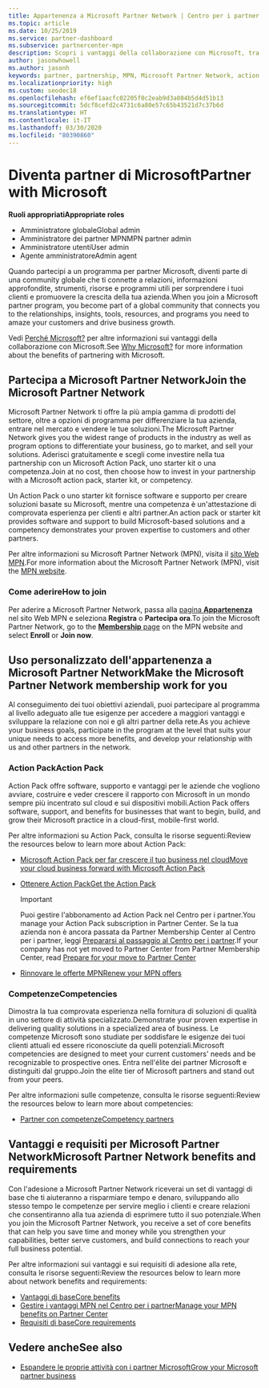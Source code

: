 ```yaml
---
title: Appartenenza a Microsoft Partner Network | Centro per i partner
ms.topic: article
ms.date: 10/25/2019
ms.service: partner-dashboard
ms.subservice: partnercenter-mpn
description: Scopri i vantaggi della collaborazione con Microsoft, tra cui Microsoft Action Pack, competenze e opzioni di programma per differenziare la tua azienda, entrare nel mercato e vendere le tue soluzioni.
author: jasonwhowell
ms.author: jasonh
keywords: partner, partnership, MPN, Microsoft Partner Network, action pack, MAP, sottoscrizione di action pack, vantaggi, vantaggi MPN, appartenenza, silver, gold, competenze
ms.localizationpriority: high
ms.custom: seodec18
ms.openlocfilehash: ef6ef1aacfc02205f0c2eab9d3a084b5d4d51b13
ms.sourcegitcommit: 5dcf8cefd2c4731c6a80e57c65b43521d7c37b6d
ms.translationtype: HT
ms.contentlocale: it-IT
ms.lasthandoff: 03/30/2020
ms.locfileid: "80390860"
---
```

# <a name="partner-with-microsoft"></a><span data-ttu-id="afe99-104">Diventa partner di Microsoft</span><span class="sxs-lookup"><span data-stu-id="afe99-104">Partner with Microsoft</span></span>

<span data-ttu-id="afe99-105">**Ruoli appropriati**</span><span class="sxs-lookup"><span data-stu-id="afe99-105">**Appropriate roles**</span></span>
-   <span data-ttu-id="afe99-106">Amministratore globale</span><span class="sxs-lookup"><span data-stu-id="afe99-106">Global admin</span></span>
-   <span data-ttu-id="afe99-107">Amministratore dei partner MPN</span><span class="sxs-lookup"><span data-stu-id="afe99-107">MPN partner admin</span></span>
-   <span data-ttu-id="afe99-108">Amministratore utenti</span><span class="sxs-lookup"><span data-stu-id="afe99-108">User admin</span></span>
-   <span data-ttu-id="afe99-109">Agente amministratore</span><span class="sxs-lookup"><span data-stu-id="afe99-109">Admin agent</span></span>

<span data-ttu-id="afe99-110">Quando partecipi a un programma per partner Microsoft, diventi parte di una community globale che ti connette a relazioni, informazioni approfondite, strumenti, risorse e programmi utili per sorprendere i tuoi clienti e promuovere la crescita della tua azienda.</span><span class="sxs-lookup"><span data-stu-id="afe99-110">When you join a Microsoft partner program, you become part of a global community that connects you to the relationships, insights, tools, resources, and programs you need to amaze your customers and drive business growth.</span></span>

<span data-ttu-id="afe99-111">Vedi [Perché Microsoft?](https://partner.microsoft.com/business-opportunities/why-microsoft) per altre informazioni sui vantaggi della collaborazione con Microsoft.</span><span class="sxs-lookup"><span data-stu-id="afe99-111">See [Why Microsoft?](https://partner.microsoft.com/business-opportunities/why-microsoft) for more information about the benefits of partnering with Microsoft.</span></span> 

## <a name="join-the-microsoft-partner-network"></a><span data-ttu-id="afe99-112">Partecipa a Microsoft Partner Network</span><span class="sxs-lookup"><span data-stu-id="afe99-112">Join the Microsoft Partner Network</span></span>

<!-- 12/5/18 The content below was copied and pasted directly from the Membership page of the MPN site (https://partner.microsoft.com/membership)-->

<span data-ttu-id="afe99-113">Microsoft Partner Network ti offre la più ampia gamma di prodotti del settore, oltre a opzioni di programma per differenziare la tua azienda, entrare nel mercato e vendere le tue soluzioni.</span><span class="sxs-lookup"><span data-stu-id="afe99-113">The Microsoft Partner Network gives you the widest range of products in the industry as well as program options to differentiate your business, go to market, and sell your solutions.</span></span> <span data-ttu-id="afe99-114">Aderisci gratuitamente e scegli come investire nella tua partnership con un Microsoft Action Pack, uno starter kit o una competenza.</span><span class="sxs-lookup"><span data-stu-id="afe99-114">Join at no cost, then choose how to invest in your partnership with a Microsoft action pack, starter kit, or competency.</span></span>

<span data-ttu-id="afe99-115">Un Action Pack o uno starter kit fornisce software e supporto per creare soluzioni basate su Microsoft, mentre una competenza è un'attestazione di comprovata esperienza per clienti e altri partner.</span><span class="sxs-lookup"><span data-stu-id="afe99-115">An action pack or starter kit provides software and support to build Microsoft-based solutions and a competency demonstrates your proven expertise to customers and other partners.</span></span>

<span data-ttu-id="afe99-116">Per altre informazioni su Microsoft Partner Network (MPN), visita il [sito Web MPN](https://partner.microsoft.com/commercial).</span><span class="sxs-lookup"><span data-stu-id="afe99-116">For more information about the Microsoft Partner Network (MPN), visit the [MPN website](https://partner.microsoft.com/commercial).</span></span>

### <a name="how-to-join"></a><span data-ttu-id="afe99-117">Come aderire</span><span class="sxs-lookup"><span data-stu-id="afe99-117">How to join</span></span>

<span data-ttu-id="afe99-118">Per aderire a Microsoft Partner Network, passa alla [pagina **Appartenenza**](https://partner.microsoft.com/membership) nel sito Web MPN e seleziona **Registra** o **Partecipa ora**.</span><span class="sxs-lookup"><span data-stu-id="afe99-118">To join the Microsoft Partner Network, go to the [**Membership** page](https://partner.microsoft.com/membership) on the MPN website and select **Enroll** or **Join now**.</span></span>

## <a name="make-the-microsoft-partner-network-membership-work-for-you"></a><span data-ttu-id="afe99-119">Uso personalizzato dell'appartenenza a Microsoft Partner Network</span><span class="sxs-lookup"><span data-stu-id="afe99-119">Make the Microsoft Partner Network membership work for you</span></span>

<!-- 10/25/2019 The content below content from the Membership pages of the MPN site (https://partner.microsoft.com/membership) and additional updated content.-->

<span data-ttu-id="afe99-120">Al conseguimento dei tuoi obiettivi aziendali, puoi partecipare al programma al livello adeguato alle tue esigenze per accedere a maggiori vantaggi e sviluppare la relazione con noi e gli altri partner della rete.</span><span class="sxs-lookup"><span data-stu-id="afe99-120">As you achieve your business goals, participate in the program at the level that suits your unique needs to access more benefits, and develop your relationship with us and other partners in the network.</span></span>

### <a name="action-pack"></a><span data-ttu-id="afe99-121">Action Pack</span><span class="sxs-lookup"><span data-stu-id="afe99-121">Action Pack</span></span>

<span data-ttu-id="afe99-122">Action Pack offre software, supporto e vantaggi per le aziende che vogliono avviare, costruire e veder crescere il rapporto con Microsoft in un mondo sempre più incentrato sul cloud e sui dispositivi mobili.</span><span class="sxs-lookup"><span data-stu-id="afe99-122">Action Pack offers software, support, and benefits for businesses that want to begin, build, and grow their Microsoft practice in a cloud-first, mobile-first world.</span></span> 

<span data-ttu-id="afe99-123">Per altre informazioni su Action Pack, consulta le risorse seguenti:</span><span class="sxs-lookup"><span data-stu-id="afe99-123">Review the resources below to learn more about Action Pack:</span></span>

- [<span data-ttu-id="afe99-124">Microsoft Action Pack per far crescere il tuo business nel cloud</span><span class="sxs-lookup"><span data-stu-id="afe99-124">Move your cloud business forward with Microsoft Action Pack</span></span>](https://partner.microsoft.com/membership/action-pack)

- [<span data-ttu-id="afe99-125">Ottenere Action Pack</span><span class="sxs-lookup"><span data-stu-id="afe99-125">Get the Action Pack</span></span>](mpn-get-action-pack.md)
  
    >[!IMPORTANT]
    ><span data-ttu-id="afe99-126">Puoi gestire l'abbonamento ad Action Pack nel Centro per i partner.</span><span class="sxs-lookup"><span data-stu-id="afe99-126">You manage your Action Pack subscription in Partner Center.</span></span> <span data-ttu-id="afe99-127">Se la tua azienda non è ancora passata da Partner Membership Center al Centro per i partner, leggi [Prepararsi al passaggio al Centro per i partner](prepare-pmc-pc-migration.md).</span><span class="sxs-lookup"><span data-stu-id="afe99-127">If your company has not yet moved to Partner Center from Partner Membership Center, read [Prepare for your move to Partner Center](prepare-pmc-pc-migration.md)</span></span>  

- [<span data-ttu-id="afe99-128">Rinnovare le offerte MPN</span><span class="sxs-lookup"><span data-stu-id="afe99-128">Renew your MPN offers</span></span>](renew-mpn-offers.md)

### <a name="competencies"></a><span data-ttu-id="afe99-129">Competenze</span><span class="sxs-lookup"><span data-stu-id="afe99-129">Competencies</span></span>

<span data-ttu-id="afe99-130">Dimostra la tua comprovata esperienza nella fornitura di soluzioni di qualità in uno settore di attività specializzato.</span><span class="sxs-lookup"><span data-stu-id="afe99-130">Demonstrate your proven expertise in delivering quality solutions in a specialized area of business.</span></span> <span data-ttu-id="afe99-131">Le competenze Microsoft sono studiate per soddisfare le esigenze dei tuoi clienti attuali ed essere riconosciute da quelli potenziali.</span><span class="sxs-lookup"><span data-stu-id="afe99-131">Microsoft competencies are designed to meet your current customers' needs and be recognizable to prospective ones.</span></span> <span data-ttu-id="afe99-132">Entra nell'élite dei partner Microsoft e distinguiti dal gruppo.</span><span class="sxs-lookup"><span data-stu-id="afe99-132">Join the elite tier of Microsoft partners and stand out from your peers.</span></span>

<span data-ttu-id="afe99-133">Per altre informazioni sulle competenze, consulta le risorse seguenti:</span><span class="sxs-lookup"><span data-stu-id="afe99-133">Review the resources below to learn more about competencies:</span></span>

- [<span data-ttu-id="afe99-134">Partner con competenze</span><span class="sxs-lookup"><span data-stu-id="afe99-134">Competency partners</span></span>](https://partner.microsoft.com/membership/competencies)

## <a name="microsoft-partner-network-benefits-and-requirements"></a><span data-ttu-id="afe99-135">Vantaggi e requisiti per Microsoft Partner Network</span><span class="sxs-lookup"><span data-stu-id="afe99-135">Microsoft Partner Network benefits and requirements</span></span>

<span data-ttu-id="afe99-136">Con l'adesione a Microsoft Partner Network riceverai un set di vantaggi di base che ti aiuteranno a risparmiare tempo e denaro, sviluppando allo stesso tempo le competenze per servire meglio i clienti e creare relazioni che consentiranno alla tua azienda di esprimere tutto il suo potenziale.</span><span class="sxs-lookup"><span data-stu-id="afe99-136">When you join the Microsoft Partner Network, you receive a set of core benefits that can help you save time and money while you strengthen your capabilities, better serve customers, and build connections to reach your full business potential.</span></span>

<span data-ttu-id="afe99-137">Per altre informazioni sui vantaggi e sui requisiti di adesione alla rete, consulta le risorse seguenti:</span><span class="sxs-lookup"><span data-stu-id="afe99-137">Review the resources below to learn more about network benefits and requirements:</span></span>

- [<span data-ttu-id="afe99-138">Vantaggi di base</span><span class="sxs-lookup"><span data-stu-id="afe99-138">Core benefits</span></span>](https://partner.microsoft.com/membership/core-benefits#simple-tab-content-1)
- [<span data-ttu-id="afe99-139">Gestire i vantaggi MPN nel Centro per i partner</span><span class="sxs-lookup"><span data-stu-id="afe99-139">Manage your MPN benefits on Partner Center</span></span>](manage-your-partner-network-benefits.md)
- [<span data-ttu-id="afe99-140">Requisiti di base</span><span class="sxs-lookup"><span data-stu-id="afe99-140">Core requirements</span></span>](https://partner.microsoft.com/membership/core-benefits#simple-tab-content-2)

## <a name="see-also"></a><span data-ttu-id="afe99-141">Vedere anche</span><span class="sxs-lookup"><span data-stu-id="afe99-141">See also</span></span>
- [<span data-ttu-id="afe99-142">Espandere le proprie attività con i partner Microsoft</span><span class="sxs-lookup"><span data-stu-id="afe99-142">Grow your Microsoft partner business</span></span>](grow-your-business.md)
